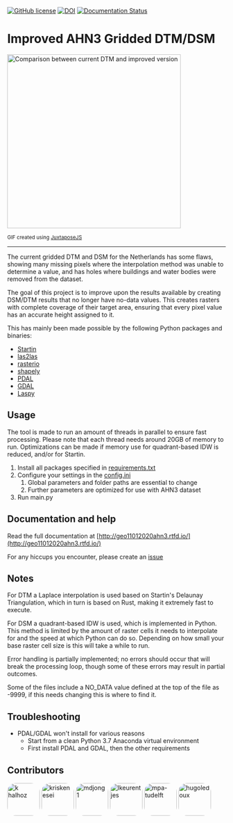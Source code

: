 [![GitHub license](https://img.shields.io/github/license/tudelft3d/geo1101.2020.ahn3)](https://github.com/tudelft3d/geo1101.2020.ahn3/blob/master/LICENSE) [![DOI](https://zenodo.org/badge/273226804.svg)](https://zenodo.org/badge/latestdoi/273226804) [![Documentation Status](https://readthedocs.org/projects/geo11012020ahn3/badge/?version=latest)](https://geo11012020ahn3.readthedocs.io/en/latest/?badge=latest)

# Improved AHN3 Gridded DTM/DSM

<img src="data/images/comparison_old_new.gif" height="400px" alt="Comparison between current DTM and improved version"/>  

<sub>GIF created using [JuxtaposeJS](https://juxtapose.knightlab.com/) </sub>

---

The current gridded DTM and DSM for the Netherlands has some flaws, showing many missing pixels where the interpolation
method was unable to determine a value, and has holes where buildings and water bodies were removed from the dataset.

The goal of this project is to improve upon the results available by creating DSM/DTM results that no longer have no-data
values. This creates rasters with complete coverage of their target area, ensuring that every pixel value has an accurate
height assigned to it.

This has mainly been made possible by the following Python packages and binaries:  

- [Startin](https://github.com/hugoledoux/startin_python)
- [las2las](https://rapidlasso.com/lastools/las2las/)
- [rasterio](https://rasterio.readthedocs.io/en/latest/)
- [shapely](https://shapely.readthedocs.io/en/latest/manual.html)
- [PDAL](https://pdal.io/)
- [GDAL](https://gdal.org/)
- [Laspy](https://laspy.readthedocs.io/en/latest/)


## Usage

The tool is made to run an amount of threads in parallel to ensure fast processing. Please note that each thread needs
around 20GB of memory to run. Optimizations can be made if memory use for quadrant-based IDW is reduced, and/or for Startin.

1. Install all packages specified in [requirements.txt](requirements.txt)
1. Configure your settings in the [config.ini](config.ini)
    1. Global parameters and folder paths are essential to change
    1. Further parameters are optimized for use with AHN3 dataset
1. Run main.py

## Documentation and help
Read the full documentation at [http://geo11012020ahn3.rtfd.io/](http://geo11012020ahn3.rtfd.io/)

For any hiccups you encounter, please create an [issue](/issues)

## Notes
For DTM a Laplace interpolation is used based on Startin's Delaunay Triangulation, which in turn is based on Rust, making
it extremely fast to execute.

For DSM a quadrant-based IDW is used, which is implemented in Python. This method is limited by the amount of raster cells
it needs to interpolate for and the speed at which Python can do so. Depending on how small your base raster cell size is
this will take a while to run.

Error handling is partially implemented; no errors should occur that will break the processing loop, though some of
these errors may result in partial outcomes.

Some of the files include a NO_DATA value defined at the top of the file as -9999, if this needs changing this is where
to find it.

## Troubleshooting  

- PDAL/GDAL won't install for various reasons
    - Start from a clean Python 3.7 Anaconda virtual environment
    - First install PDAL and GDAL, then the other requirements

## Contributors
<a href="https://github.com/khalhoz"><img src="https://avatars3.githubusercontent.com/u/45310130?s=400&v=4" alt="k  halhoz" height="75px" style="border-radius:20px"></a>
<a href="https://github.com/kriskenesei"><img src="https://avatars1.githubusercontent.com/u/33285109?s=400&v=4" alt="kriskenesei" height="75px" style="border-radius:20px"></a>
<a href="https://github.com/mdjong1"><img src="https://avatars3.githubusercontent.com/u/4410453?s=460&u=237764227f8e0120c09d1ee7ba68a8ec05de57b5&v=4" alt="mdjong1" height="75px" style="border-radius:20px"></a>
<a href="https://github.com/lkeurentjes"><img src="https://avatars1.githubusercontent.com/u/43202623?s=460&u=4444f9995c4524bf129ae418df178a7a55d19d1b&v=4" alt="lkeurentjes" height="75px" style="border-radius:20px"></a>
<a href="https://github.com/mpa-tudelft"><img src="https://avatars2.githubusercontent.com/u/63740918?s=460&v=4" alt="mpa-tudelft" height="75px" style="border-radius:20px"></a>
<a href="https://github.com/hugoledoux"><img src="https://avatars3.githubusercontent.com/u/1546518?s=460&u=d2e1fa9dabc69e71793739e739f6bac7ce24a1b9&v=4" alt="hugoledoux" height="75px" style="border-radius:20px"></a>

